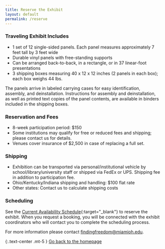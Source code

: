 ```yaml
---
title: Reserve the Exhibit
layout: default
permalink: /reserve
---
```


### Traveling Exhibit Includes

+ 1 set of 12 single-sided panels. Each panel measures approximately 7 feet tall by 3 feet wide
+ Durable vinyl panels with free-standing supports
+ Can be arranged back-to-back, in a rectangle, or in 37 linear-foot presentations
+ 3 shipping boxes measuring 40 x 12 x 12 inches (2 panels in each box); each box weighs 44 lbs.

The panels arrive in labeled carrying cases for easy identification, assembly, and deinstallation. Instructions for assembly and deinstallation, as well as printed text copies of the panel contents, are available in binders included in the shipping boxes. 

### Reservation and Fees

+ 8-week participation period: $150
+ Some institutions may qualify for free or reduced fees and shipping; please contact us for details. 
+ Venues cover insurance of $2,500 in case of replacing a full set. 

### Shipping
+ Exhibition can be transported via personal/institutional vehicle by school/library/university staff or shipped via FedEx or UPS. Shipping fee in addition to participation fee.
+ Ohio/Kentucky/Indiana shipping and handling: $100 flat rate
+ Other states: Contact us to calculate shipping costs

### Scheduling

See the [Current Availability Schedule](https://muohio.libcal.com/equipment/item/103944){:target="_blank"} to reserve the exhibit. 
When you request a booking, you will be connected with the exhibit coordinators who will contact you to complete the scheduling process. 

For more information please contact [findingfreedom@miamioh.edu](mailto:findingfreedom@miamioh.edu). 


{:.text-center .mt-5 }
[Go back to the homepage](/)


